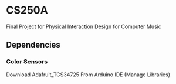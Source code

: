 # CS250A
Final Project for Physical Interaction Design for Computer Music


## Dependencies
### Color Sensors
Download Adafruit_TCS34725 From Arduino IDE (Manage Libraries)
